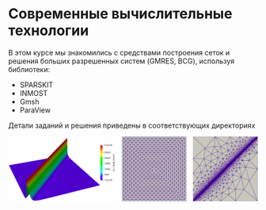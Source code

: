 # Современные вычислительные технологии
В этом курсе мы знакомились с средствами построения сеток и решения больших разрешенных систем (GMRES, BCG),
используя библиотеки:
- SPARSKIT
- INMOST
- Gmsh
- ParaView

Детали заданий и решения приведены в соответствующих директориях

![SVT](https://github.com/DrEternity/SVT/blob/main/svt.jpg)
